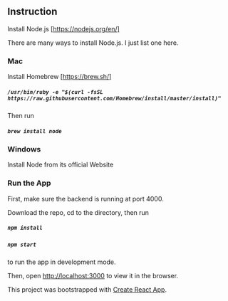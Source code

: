 ## Instruction

Install Node.js [https://nodejs.org/en/]

There are many ways to install Node.js. I just list one here.

### Mac

Install Homebrew [https://brew.sh/]

##### `/usr/bin/ruby -e "$(curl -fsSL https://raw.githubusercontent.com/Homebrew/install/master/install)"`

Then run 

##### `brew install node`

### Windows

Install Node from its official Website

### Run the App

First, make sure the backend is running at port 4000.

Download the repo, cd to the directory, then run

##### `npm install`

##### `npm start`

to run the app in development mode. 

Then, open [http://localhost:3000](http://localhost:3000) to view it in the browser.

This project was bootstrapped with [Create React App](https://github.com/facebook/create-react-app).
